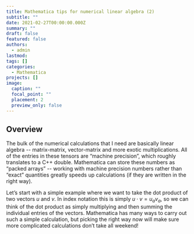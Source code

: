 ```yaml
---
title: Mathematica tips for numerical linear algebra (2)
subtitle: ""
date: 2021-02-27T00:00:00.000Z
summary: ""
draft: false
featured: false
authors:
  - admin
lastmod:
tags: []
categories:
  - Mathematica
projects: []
image:
  caption: ""
  focal_point: ""
  placement: 2
  preview_only: false
---
```

## Overview

The bulk of the numerical calculations that I need are basically linear algebra -- matrix-matrix, vector-matrix and more exotic multiplications. All of the entries in these tensors are “machine precision”, which roughly translates to a C++ double. Mathematica can store these numbers as “packed arrays” -- working with machine precision numbers rather than “exact” quantities greatly speeds up calculations (if they are written in the right way).

Let’s start with a simple example where we want to take the dot product of two vectors $u$ and $v$. In index notation this is simply $u \cdot v =u_a v_a$, so we can think of the dot product as simply multiplying and then summing the individual entries of the vectors. Mathematica has many ways to carry out such a simple calculation, but picking the right way now will make sure more complicated calculations don’t take all weekend!
